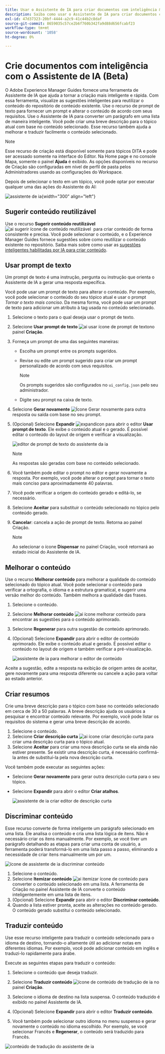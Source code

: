 ```yaml
---
title: Usar o Assistente de IA para criar documentos com inteligência &grave;
description: Saiba como usar o Assistente de IA para criar documentos com eficiência inteligente.
exl-id: 47d37323-20bf-4444-a2c9-41c44b2c8daf
source-git-commit: 8659035c57ce2b6f760b342fa9d88d656fcabf23
workflow-type: tm+mt
source-wordcount: '1058'
ht-degree: 0%

---
```


# Crie documentos com inteligência com o Assistente de IA (Beta)

O Adobe Experience Manager Guides fornece uma ferramenta de Assistente de IA que ajuda a tornar a criação mais inteligente e rápida. Com essa ferramenta, visualize as sugestões inteligentes para reutilizar o conteúdo do repositório de conteúdo existente. Use o recurso de prompt de texto para fornecer um prompt e alterar o conteúdo de acordo com seus requisitos. Use o Assistente de IA para converter um parágrafo em uma lista de maneira inteligente. Você pode criar uma breve descrição para o tópico atual com base no conteúdo selecionado. Esse recurso também ajuda a melhorar e traduzir facilmente o conteúdo selecionado.

>[!NOTE]
>
> Esse recurso de criação está disponível somente para tópicos DITA e pode ser acessado somente na interface do Editor. Na Home page e no console Mapa, somente o painel **Ajuda** é exibido. As opções disponíveis no recurso de Criação são configuradas em nível de perfil de pasta pelos Administradores usando as configurações do Workspace.

Depois de selecionar o texto em um tópico, você pode optar por executar qualquer uma das ações do Assistente do AI:

![assistente de ia](./images/ai-assistant-panel.png){width="300" align="left"}

## Sugerir conteúdo reutilizável


Use o recurso **Sugerir conteúdo reutilizável** ![ai sugerir ícone de conteúdo reutilizável &#x200B;](./images/ai-suggest-reusable-content-icon.svg) para criar conteúdo de forma consistente e precisa. Você pode selecionar o conteúdo, e o Experience Manager Guides fornece sugestões sobre como reutilizar o conteúdo existente no repositório.
Saiba mais sobre como usar as [sugestões inteligentes habilitadas por IA para criar conteúdo](authoring-ai-based-smart-suggestions.md).


## Usar prompt de texto

Um prompt de texto é uma instrução, pergunta ou instrução que orienta o Assistente de IA a gerar uma resposta específica.

Você pode usar um prompt de texto para alterar o conteúdo. Por exemplo, você pode selecionar o conteúdo do seu tópico atual e usar o prompt *Tornar o texto mais conciso*. Da mesma forma, você pode usar um prompt de texto para adicionar um atributo à tag usada no conteúdo selecionado.

1. Selecione o texto para o qual deseja usar o prompt de texto.
1. Selecione **Usar prompt de texto** ![ai usar ícone de prompt de texto](./images/ai-use-text-prompt.svg)no painel **Criação**.
1. Forneça um prompt de uma das seguintes maneiras:

   - Escolha um prompt entre os prompts sugeridos.
   - Revise ou edite um prompt sugerido para criar um prompt personalizado de acordo com seus requisitos.

     >[!NOTE]
     >
     > Os prompts sugeridos são configurados no `ui_config.json` pelo seu administrador.

   - Digite seu prompt na caixa de texto.


1. Selecione **Gerar novamente** ![Ícone Gerar novamente](./images/refresh-icon.svg) para outra resposta ou saída com base no seu prompt.

1. (Opcional) Selecione **Expandir** ![expandicon](./images/expand-icon.svg) para abrir o editor **Usar prompt de texto**. Ele exibe o conteúdo atual e o gerado. É possível editar o conteúdo do layout de origem e verificar a visualização.

   ![editor de prompt de texto do assistente da ia](./images/text-prompt.png)


   >[!NOTE]
   >
   > As respostas são geradas com base no conteúdo selecionado.



1. Você também pode editar o prompt no editor e gerar novamente a resposta. Por exemplo, você pode alterar o prompt para tornar o texto mais conciso para aproximadamente 40 palavras.

1. Você pode verificar a origem do conteúdo gerado e editá-lo, se necessário.

1. Selecione **Aceitar** para substituir o conteúdo selecionado no tópico pelo conteúdo gerado.
1. **Cancelar**: cancela a ação de prompt de texto. Retorna ao painel Criação.

   >[!NOTE]
   >
   > Ao selecionar o ícone **Dispensar** no painel Criação, você retornará ao estado inicial do Assistente de IA.

## Melhorar o conteúdo

Use o recurso **Melhorar conteúdo** para melhorar a qualidade do conteúdo selecionado do tópico atual. Você pode selecionar o conteúdo para verificar a ortografia, o idioma e a estrutura gramatical, e sugerir uma versão melhor do conteúdo. Também melhora a qualidade das frases.

1. Selecione o conteúdo.
1. Selecione **Melhorar conteúdo** ![ai ícone melhorar conteúdo](./images/ai-improve-icon.svg) para encontrar as sugestões para o conteúdo aprimorado.
1. Selecione **Regenerar** para outra sugestão de conteúdo aprimorado.

1. (Opcional) Selecione **Expandir** para abrir o editor de conteúdo aprimorado. Ele exibe o conteúdo atual e gerado. É possível editar o conteúdo no layout de origem e também verificar a pré-visualização.



   ![assistente de ia para melhorar o editor de conteúdo](./images/ai-assisstant-improve-content.png)

Aceite a sugestão, edite a resposta na exibição de origem antes de aceitar, gere novamente para uma resposta diferente ou cancele a ação para voltar ao estado anterior.





## Criar resumos

Crie uma breve descrição para o tópico com base no conteúdo selecionado em cerca de 30 a 50 palavras. A breve descrição ajuda os usuários a pesquisar e encontrar conteúdo relevante.
Por exemplo, você pode listar os requisitos do sistema e gerar uma breve descrição de acordo.



1. Selecione o conteúdo.
1. Selecione **Criar descrição curta** ![ai ícone criar descrição curta](./images/ai-create-shortdesc-icon.svg) para criar uma descrição curta para o tópico atual.
1. Selecione **Aceitar** para criar uma nova descrição curta se ela ainda não estiver presente. Se existir uma descrição curta, é necessário confirmá-la antes de substituí-la pela nova descrição curta.

Você também pode executar as seguintes ações:

- Selecione **Gerar novamente** para gerar outra descrição curta para o seu tópico.
- Selecione **Expandir** para abrir o editor **Criar atalhos**.

  ![assistente de ia criar editor de descrição curta](./images/ai-assistant-create-short-desc.png)




## Discriminar conteúdo

Esse recurso converte de forma inteligente um parágrafo selecionado em uma lista.  Ele analisa o conteúdo e cria uma lista lógica de itens. Não é necessário criar os itens manualmente. Por exemplo, se você tiver um parágrafo detalhando as etapas para criar uma conta de usuário, a ferramenta poderá transformá-lo em uma lista passo a passo, eliminando a necessidade de criar itens manualmente um por um.

![ícone de assistente de ia discriminar conteúdo](./images/ai-assisstant-itemise-content.png)



1. Selecione o conteúdo.
1. Selecione **Itemizar conteúdo** ![ai itemizar ícone de conteúdo](./images/ai-itemize-icon.svg) para converter o conteúdo selecionado em uma lista.
A ferramenta de Criação no painel Assistente de IA converte o conteúdo inteligentemente em uma lista de itens.
1. (Opcional) Selecione **Expandir** para abrir o editor **Discriminar conteúdo**.
1. Quando a lista estiver pronta, aceite as alterações no conteúdo gerado. O conteúdo gerado substitui o conteúdo selecionado.



## Traduzir conteúdo

Use esse recurso inteligente para traduzir o conteúdo selecionado para o idioma de destino, tornando-o altamente útil ao adicionar notas em diferentes idiomas. Por exemplo, você pode adicionar conteúdo em inglês e traduzi-lo rapidamente para árabe.

Execute as seguintes etapas para traduzir o conteúdo:

1. Selecione o conteúdo que deseja traduzir.
1. Selecione **Traduzir conteúdo** ![ícone de conteúdo de tradução de ia](./images/ai-translate-content-icon.svg) no painel **Criação**.
1. Selecione o idioma de destino na lista suspensa. O conteúdo traduzido é exibido no painel Assistente de IA.

1. (Opcional) Selecione **Expandir** para abrir o editor **Traduzir conteúdo**.
1. Você também pode selecionar outro idioma no menu suspenso e gerar novamente o conteúdo no idioma escolhido. Por exemplo, se você selecionar Francês e **Regenerar**, o conteúdo será traduzido para Francês.

![conteúdo de tradução do assistente de ia](./images/ai-assisstant-translate-content.png)
